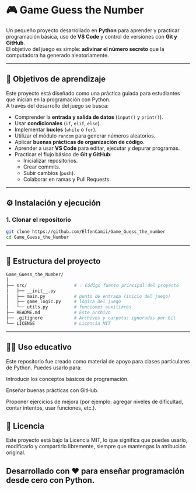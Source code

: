 # 🎮 Game Guess the Number

Un pequeño proyecto desarrollado en **Python** para aprender y practicar programación básica, uso de **VS Code** y control de versiones con **Git y GitHub**.  
El objetivo del juego es simple: **adivinar el número secreto** que la computadora ha generado aleatoriamente.

---

## 🧠 Objetivos de aprendizaje

Este proyecto está diseñado como una práctica guiada para estudiantes que inician en la programación con Python.  
A través del desarrollo del juego se busca:

- Comprender la **entrada y salida de datos** (`input()` y `print()`).
- Usar **condicionales** (`if`, `elif`, `else`).
- Implementar **bucles** (`while` o `for`).
- Utilizar el módulo `random` para generar números aleatorios.
- Aplicar **buenas prácticas de organización de código**.
- Aprender a usar **VS Code** para editar, ejecutar y depurar programas.
- Practicar el flujo básico de **Git y GitHub**:
  - Inicializar repositorios.
  - Crear commits.
  - Subir cambios (`push`).
  - Colaborar en ramas y Pull Requests.

---

## ⚙️ Instalación y ejecución

### 1. Clonar el repositorio
```bash
git clone https://github.com/ElfenCamii/Game_Guess_the_number
cd Game_Guess_the_Number
```

---

## 🧩 Estructura del proyecto
```bash
Game_Guess_the_Number/
│
├── src/                  # 💡 Código fuente principal del proyecto
│   ├── __init__.py
│   ├── main.py           # punto de entrada (inicio del juego)
│   ├── game_logic.py     # lógica del juego
│   └── utils.py          # funciones auxiliares
├── README.md             # Este archivo
├── .gitignore            # Archivos y carpetas ignorados por Git
└── LICENSE               # Licencia MIT
```

---

## 🧑‍🏫 Uso educativo

Este repositorio fue creado como material de apoyo para clases particulares de Python.
Puedes usarlo para:

Introducir los conceptos básicos de programación.

Enseñar buenas prácticas con GitHub.

Proponer ejercicios de mejora (por ejemplo: agregar niveles de dificultad, contar intentos, usar funciones, etc.).

## 📜 Licencia

Este proyecto está bajo la Licencia MIT, lo que significa que puedes usarlo, modificarlo y compartirlo libremente, siempre que mantengas la atribución original.

## Desarrollado con ❤️ para enseñar programación desde cero con Python.

